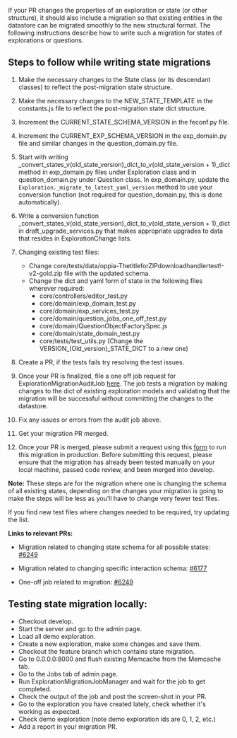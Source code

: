 If your PR changes the properties of an exploration or state (or other structure), it should also include a migration so that existing entities in the datastore can be migrated smoothly to the new structural format. The following instructions describe how to write such a migration for states of explorations or questions.

## Steps to follow while writing state migrations
1. Make the necessary changes to the State class (or its descendant classes) to reflect the post-migration state structure.
2. Make the necessary changes to the NEW_STATE_TEMPLATE in the constants.js file to reflect the post-migration state dict structure.
3. Increment the CURRENT_STATE_SCHEMA_VERSION in the feconf.py file.
4. Increment the CURRENT_EXP_SCHEMA_VERSION in the exp_domain.py file and similar changes in the question_domain.py file.
5. Start with writing _convert_states_v(old_state_version)_dict_to_v(old_state_version + 1)_dict method in exp_domain.py files under Exploration class and in question_domain.py under Question class. In exp_domain.py, update the ```Exploration._migrate_to_latest_yaml_version``` method to use your conversion function (not required for question_domain.py, this is done automatically).
6. Write a conversion function _convert_states_v(old_state_version)_dict_to_v(old_state_version + 1)_dict in draft_upgrade_services.py that makes appropriate upgrades to data that resides in ExplorationChange lists.
7. Changing existing test files:
   - Change core/tests/data/oppia-ThetitleforZIPdownloadhandlertest!-v2-gold.zip file with the updated schema.
   - Change the dict and yaml form of state in the following files wherever required:
     - core/controllers/editor_test.py
     - core/domain/exp_domain_test.py
     - core/domain/exp_services_test.py
     - core/domain/question_jobs_one_off_test.py
     - core/domain/QuestionObjectFactorySpec.js
     - core/domain/state_domain_test.py
     - core/tests/test_utils.py (Change the VERSION_(Old_version)_STATE_DICT to a new one)

8. Create a PR, if the tests fails try resolving the test issues.
9. Once your PR is finalized, file a one off job request for ExplorationMigrationAuditJob [here](https://docs.google.com/forms/d/e/1FAIpQLSeI_hrDEM_hsddJIw77HLC_C3pemB5zBXuPpuEJS6FSXQU0iA/viewform?usp=sf_link). The job tests a migration by making changes to the dict of existing exploration models and validating that the migration will be successful without committing the changes to the datastore.
10. Fix any issues or errors from the audit job above.
11. Get your migration PR merged.
12. Once your PR is merged, please submit a request using this [form](https://docs.google.com/forms/d/e/1FAIpQLSeI_hrDEM_hsddJIw77HLC_C3pemB5zBXuPpuEJS6FSXQU0iA/viewform?usp=sf_link) to run this migration in production. Before submitting this request, please ensure that the migration has already been tested manually on your local machine, passed code review, and been merged into develop.

**Note:** These steps are for the migration where one is changing the schema of all existing states, depending on the changes your migration is going to make the steps will be less as you’ll have to change very fewer test files.

If you find new test files where changes needed to be required, try updating the list.

**Links to relevant PRs:**
 - Migration related to changing state schema for all possible states: [#6249](https://github.com/oppia/oppia/pull/6249)

 - Migration related to changing specific interaction schema: [#6177](https://github.com/oppia/oppia/pull/6177)
 - One-off job related to migration: [#6249](https://github.com/oppia/oppia/pull/6249)

## Testing state migration locally:

- Checkout develop.
- Start the server and go to the admin page.
- Load all demo exploration.
- Create a new exploration, make some changes and save them.
- Checkout the feature branch which contains state migration.
- Go to 0.0.0.0:8000 and flush existing Memcache from the Memcache tab.
- Go to the Jobs tab of admin page.
- Run ExplorationMigrationJobManager and wait for the job to get completed.
- Check the output of the job and post the screen-shot in your PR.
- Go to the exploration you have created lately, check whether it's working as expected.
- Check demo exploration (note demo exploration ids are 0, 1, 2, etc.)
- Add a report in your migration PR. 
